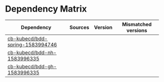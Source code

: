 # Dependency Matrix

Dependency | Sources | Version | Mismatched versions
---------- | ------- | ------- | -------------------
[cb-kubecd/bdd-spring-1583994746](https://github.com/cb-kubecd/bdd-spring-1583994746.git) |  | []() | 
[cb-kubecd/bdd-nh-1583996335](https://github.com/cb-kubecd/bdd-nh-1583996335.git) |  | []() | 
[cb-kubecd/bdd-gh-1583996335](https://github.com/cb-kubecd/bdd-gh-1583996335.git) |  | []() | 
